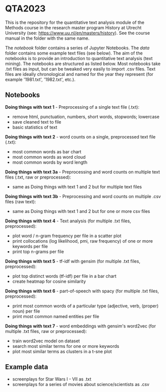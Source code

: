 # QTA2023

This is the repository for the quantitative text analysis module of the Methods course in the research master program History at Utrecht University (see: https://www.uu.nl/en/masters/history). See the course manual in the folder with the same name.

The _notebook_ folder contains a series of Jupyter Notebooks. The _data_ folder contains some example text files (see below). The aim of the notebooks is to provide an introduction to quantitative text analysis (text mining). The notebooks are structured as listed below. Most notebooks take .txt files as input, but can be tweaked very easily to import .csv files. Text files are ideally chronological and named for the year they represent (for example '1981.txt', '1982.txt', etc.).

## Notebooks

**Doing things with text 1** - Preprocessing of a single text file (.txt): 
<ul>
  <li>remove html, punctuation, numbers, short words, stopwords; lowercase</li>
  <li>save cleaned text to file</li>
  <li>basic statistics of text</li>
</ul>

**Doing things with text 2** - word counts on a single, preprocessed text file (.txt):
<ul>
  <li>most common words as bar chart</li>
  <li>most common words as word cloud</li>
  <li>most common words by word length</li>
</ul>

**Doing things with text 3a** - Preprocessing and word counts on multiple text files (.txt, raw or preprocessed):
<ul>
  <li>same as Doing things with text 1 and 2 but for multiple text files</li>
</ul>

**Doing things with text 3b** - Preprocessing and word counts on multiple .csv files (raw text):
<ul>
  <li>same as Doing things with text 1 and 2 but for one or more csv files</li>
</ul>

**Doing things with text 4** - Text analysis (for multiple .txt files, preprocessed):
<ul>
  <li>plot word / n-gram frequency per file in a scatter plot</li>
  <li>print collocations (log likelihood, pmi, raw frequency) of one or more keywords per file</li>
  <li>print top n-grams per file</li>
</ul>

**Doing things with text 5** - tf-idf with gensim (for multiple .txt files, preprocessed):
<ul>
  <li>plot top distinct words (tf-idf) per file in a bar chart</li>
  <li>create heatmap for cosine similarity</li>
</ul>

**Doing things with text 6** - part-of-speech with spacy (for multiple .txt files, preprocessed):
<ul>
  <li>print most common words of a particular type (adjective, verb, (proper) noun) per file</li>
  <li>print most common named entities per file</li>
</ul>

**Doing things with text 7** - word embeddings with gensim's word2vec (for multiple .txt files, raw or preprocessed):
<ul>
  <li>train word2vec model on dataset</li>
  <li>search most similar terms for one or more keywords</li>
  <li>plot most similar terms as clusters in a t-sne plot</li>
</ul>

## Example data
<ul>
  <li>screenplays for Star Wars I - VII as .txt</li>
  <li>screenplays for a series of movies about science/scientists as .csv</li>
</ul>
